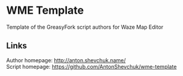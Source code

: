 # WME Template
Template of the GreasyFork script authors for Waze Map Editor

## Links
Author homepage: http://anton.shevchuk.name/  
Script homepage: https://github.com/AntonShevchuk/wme-template  
